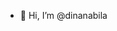 - 👋 Hi, I’m @dinanabila

<!---
dinanabila/dinanabila is a ✨ special ✨ repository because its `README.md` (this file) appears on your GitHub profile.
You can click the Preview link to take a look at your changes.
--->

